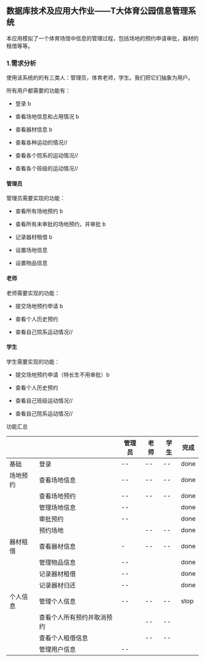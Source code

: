 ## 数据库技术及应用大作业——T大体育公园信息管理系统

本应用模拟了一个体育场馆中信息的管理过程，包括场地的预约申请审批，器材的租借等等。

### 1.需求分析

使用该系统的的有三类人：管理员，体育老师，学生。我们把它们抽象为用户。

所有用户都需要的功能有：

* 登录 b 

* 查看场地信息和占用情况 b

* 查看器材信息 b

* 查看各种运动的情况//

* 查看各个院系的运动情况//

* 查看各个班级的运动情况//

#### 管理员

管理员需要实现的功能：

* 查看所有场地预约 b

* 查看所有未审批的场地预约，并审批 b

* 记录器材租借 b

* 设置场地信息 

* 设置物品信息

#### 老师

老师需要实现的功能：

* 提交场地预约申请 b

* 查看个人历史预约

* 查看自己院系运动情况//

#### 学生

学生需要实现的功能：

- 提交场地预约申请（特长生不用审批）b

- 查看个人历史预约

- 查看自己班级运动情况//

- 查看自己院系运动情况//

功能汇总

|      |               | 管理员 | 老师  | 学生  | 完成   |
| ---- | ------------- | --- | --- | --- | ---- |
| 基础   | 登录            | --  | --  | --  | done |
| 场地预约 | 查看场地信息        | --  | --  | --  | done |
|      | 查看场地预约        | --  | --  | --  | done |
|      | 管理场地信息        | --  |     |     | done |
|      | 审批预约          | --  |     |     | done |
|      | 预约场地          |     | --  | --  | done |
| 器材租借 | 查看器材信息        | -   | --  | --  | done |
|      | 管理物品信息        | --  |     |     | done |
|      | 记录器材租借        | --  |     |     | done |
|      | 记录器材归还        | --  |     |     | done |
| 个人信息 | 管理个人信息        | --  | --  | --  | stop |
|      | 查看个人所有预约并取消预约 |     | --  | --  |      |
|      | 查看个人租借信息      |     | --  | --  |      |
|      | 管理用户信息        | --  |     |     |      |
